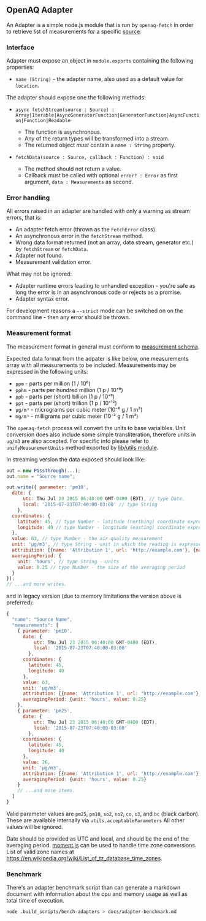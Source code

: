 ## OpenAQ Adapter

An Adapter is a simple node.js module that is run by `openaq-fetch` in order to retrieve list of measurements
for a specific [source](./source.md).

### Interface

Adapter must expose an object in `module.exports` containing the following properties:

* `name (String)` - the adapter name, also used as a default value for `location`.

The adapter should expose one the following methods:

* `async fetchStream(source : Source) : Array|Iterable|AsyncGeneratorFunction|GeneratorFunction|AsyncFunction|Function|Readable`
  * The function is asynchronous.
  * Any of the return types will be transformed into a stream.
  * The returned object *must* contain a `name : String` property.

* `fetchData(source : Source, callback : Function) : void`
  * The method should not return a value.
  * Callback must be called with optional `error? : Error` as first argument, `data : Measurements` as second.

### Error handling

All errors raised in an adapter are handled with only a warning as stream errors, that is:

* An adapter fetch error (thrown as the `FetchError` class).
* An asynchronous error in the `fetchStream` method.
* Wrong data format returned (not an array, data stream, generator etc.) by `fetchStream` or `fetchData`.
* Adapter not found.
* Measurement validation error.

What may not be ignored:

* Adapter runtime errors leading to unhandled exception - you're safe as long the error is in an asynchronous code or rejects as a promise.
* Adapter syntax error.

For development reasons a `--strict` mode can be switched on on the command line - then any error should be thrown.

### Measurement format

The measurement format in general must conform to [measurement schema](../lib/measurement-schema.json).

Expected data format from the adpater is like below, one measurements array with all measurements to be
included. Measurements may be expressed in the following units:

* `ppm` - parts per million (1 / 10⁶)
* `pphm` - parts per hundred million (1 p / 10⁺⁸)
* `ppb` - parts per (short) billion (1 p / 10⁺⁹)
* `ppt` - parts per (short) trillion (1 p / 10⁺¹²)
* `µg/m³` - micrograms per cubic meter (10⁻⁶ g / 1 m³)
* `mg/m³` - milligrams per cubic meter (10⁻³ g / 1 m³)

The `openaq-fetch` process will convert the units to base varialbles. Unit conversion does also include some
simple transliteration, therefore units in `ug/m3` are also accepted. For specific info please refer to `unifyMeasurementUnits` method exported by [lib/utils module](../lib/utils.js).

In streaming version the data exposed should look like:

```javascript
out = new PassThrough(...);
out.name = "Source name";

out.write({ parameter: 'pm10',
  date: {
      utc: Thu Jul 23 2015 06:40:00 GMT-0400 (EDT), // type Date.
      local: '2015-07-23T07:40:00-03:00' // type String
    },
  coordinates: {
    latitude: 45, // type Number - latitude (northing) coordinate expressed in degrees
    longitude: 40 // type Number - longitude (easting) coordinate expressed in degrees
  },
  value: 63, // type Number - the air quality measurement
  unit: 'µg/m3', // type String - unit in which the reading is expressed
  attribution: [{name: 'Attribution 1', url: 'http://example.com'}, {name: 'Attribtuion 2', url: 'http://example2.com'}], // type Array<Object> - list of attribution that should be displayed with the measurement.
  averagingPeriod: {
    unit: 'hours', // type String - units
    value: 0.25 // type Number - the size of the averaging period
  }
});
// ...and more writes.
```

and in legacy version (due to memory limitations the version above is preferred):

```javascript
{
  "name": "Source Name",
  "measurements": [
    { parameter: 'pm10',
      date: {
          utc: Thu Jul 23 2015 06:40:00 GMT-0400 (EDT),
          local: '2015-07-23T07:40:00-03:00'
        },
      coordinates: {
        latitude: 45,
        longitude: 40
      },
      value: 63,
      unit: 'µg/m3',
      attribution: [{name: 'Attribution 1', url: 'http://example.com'}, {name: 'Attribtuion 2', url: 'http://example2.com'}],
      averagingPeriod: {unit: 'hours', value: 0.25}
    },
    { parameter: 'pm25',
      date: {
          utc: Thu Jul 23 2015 06:40:00 GMT-0400 (EDT),
          local: '2015-07-23T07:40:00-03:00'
        },
      coordinates: {
        latitude: 45,
        longitude: 40
      },
      value: 26,
      unit: 'µg/m3',
      attribution: [{name: 'Attribution 1', url: 'http://example.com'}, {name: 'Attribtuion 2', url: 'http://example2.com'}],
      averagingPeriod: {unit: 'hours', value: 0.25}
    }
    // ...and more items.
  ]
}
```

Valid parameter values are `pm25`, `pm10`, `so2`, `no2`, `co`, `o3`, and `bc` (black carbon).
These are available internally via `utils.acceptableParameters`
All other values will be ignored.

Date should be provided as UTC and local, and should be the end of the averaging period.
[moment.js](http://momentjs.com/) can be used to handle time zone conversions. List of valid zone names at
https://en.wikipedia.org/wiki/List_of_tz_database_time_zones.

### Benchmark

There's an adapter benchmark script than can generate a markdown document with information
about the cpu and memory usage as well as total time of execution.

```bash
node .build_scripts/bench-adapters > docs/adapter-benchmark.md
```

